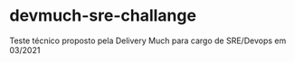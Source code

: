 # devmuch-sre-challange
Teste técnico proposto pela Delivery Much para cargo de SRE/Devops em 03/2021

